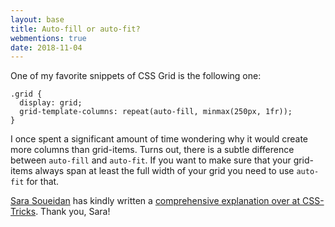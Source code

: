 ```yaml
---
layout: base
title: Auto‑fill or auto‑fit?
webmentions: true
date: 2018-11-04
---
```

One of my favorite snippets of CSS Grid is the following one:

```
.grid {
  display: grid;
  grid-template-columns: repeat(auto-fill, minmax(250px, 1fr));
}
```

I once spent a significant amount of time wondering why it would create more columns than grid-items. Turns out, there is a subtle difference between `auto-fill` and `auto-fit`. If you want to make sure that your grid-items always span at least the full width of your grid you need to use `auto-fit` for that.

[Sara Soueidan](https://www.sarasoueidan.com/) has kindly written a [comprehensive explanation over at CSS-Tricks](https://css-tricks.com/auto-sizing-columns-css-grid-auto-fill-vs-auto-fit/). Thank you, Sara!
